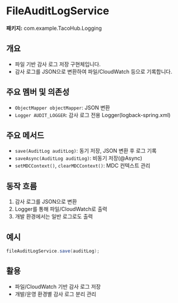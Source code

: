 # FileAuditLogService

**패키지:** com.example.TacoHub.Logging

## 개요
- 파일 기반 감사 로그 저장 구현체입니다.
- 감사 로그를 JSON으로 변환하여 파일/CloudWatch 등으로 기록합니다.

## 주요 멤버 및 의존성
- `ObjectMapper objectMapper`: JSON 변환
- `Logger AUDIT_LOGGER`: 감사 로그 전용 Logger(logback-spring.xml)

## 주요 메서드
- `save(AuditLog auditLog)`: 동기 저장, JSON 변환 후 로그 기록
- `saveAsync(AuditLog auditLog)`: 비동기 저장(@Async)
- `setMDCContext()`, `clearMDCContext()`: MDC 컨텍스트 관리

## 동작 흐름
1. 감사 로그를 JSON으로 변환
2. Logger를 통해 파일/CloudWatch로 출력
3. 개발 환경에서는 일반 로그로도 출력

## 예시
```java
fileAuditLogService.save(auditLog);
```

## 활용
- 파일/CloudWatch 기반 감사 로그 저장
- 개발/운영 환경별 감사 로그 분리 관리
